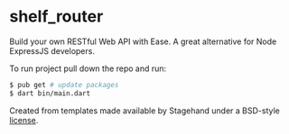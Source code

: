 # shelf_router

Build your own RESTful Web API with Ease. A great alternative for Node ExpressJS developers.

To run project pull down the repo and run:

```bash
$ pub get # update packages
$ dart bin/main.dart
```

Created from templates made available by Stagehand under a BSD-style
[license](https://github.com/dart-lang/stagehand/blob/master/LICENSE).
